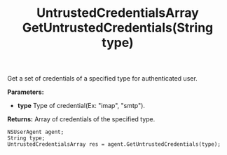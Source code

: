 ﻿---
uid: crmscript_ref_NSUserAgent_GetUntrustedCredentials
title: UntrustedCredentialsArray GetUntrustedCredentials(String type)
intellisense: NSUserAgent.GetUntrustedCredentials
keywords: NSUserAgent, GetUntrustedCredentials
so.topic: reference
---

Get a set of credentials of a specified type for authenticated user.

**Parameters:**
 - **type** Type of credential(Ex: "imap", "smtp").

**Returns:** Array of credentials of the specified type.

```crmscript
NSUserAgent agent;
String type;
UntrustedCredentialsArray res = agent.GetUntrustedCredentials(type);
```

